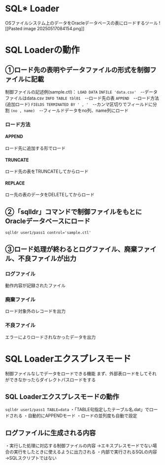 # SQL* Loader
OSファイルシステム上のデータをOracleデータベースの表にロードするツール
![[Pasted image 20250517084154.png]]
# SQL Loaderの動作
## ①ロード先の表明やデータファイルの形式を制御ファイルに記載
制御ファイルの記述例(sample.ctl)：
`LOAD DATA`
`INFILE 'data.csv'`　--データファイルはdata.csv
`INFO TABLE tbl01`　--ロード先の表
`APPEND`　--ロード方法(追加ロード)
`FIELDS TERMINATED BY ' , '`　--カンマ区切りでフィールドに分割
`(no , name)`　--フィールドデータをno列、name列にロード
### ロード方法
#### APPEND
ロード先に追加する形でロード
#### TRUNCATE
ロード先の表をTRUNCATEしてからロード
#### REPLACE
ロー先の表のデータをDELETEしてからロード
## ②「sqlldr」コマンドで制御ファイルをもとにOracleデータベースにロード
`sqlldr user1/pass1 control='sample.ctl'`
## ③ロード処理が終わるとログファイル、廃棄ファイル、不良ファイルが出力
### ログファイル
動作内容が記録されたファイル
### 廃棄ファイル
ロード対象外のレコードを出力
### 不良ファイル
エラーによりロードされなかったデータを出力
# SQL Loaderエクスプレスモード
制御ファイルなしでデータをロードできる機能
まず、外部表ロードをしてそれができなかったらダイレクトパスロードをする
## SQL Loaderエクスプレスモードの動作

`sqlldr user1/pass1 TABLE=data`
・「TABLE句指定したテーブル名.dat」でロードされる
・自動的にAPPENDモード
・ロードの並列度も自動で設定
## ログファイルに生成される内容
・実行した処理に対応する制御ファイルの内容
→エキスプレスモードでない場合の実行をしたときに使えるように出力される
・内部で実行されるSQLの内容
→SQLスクリプトではない
